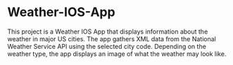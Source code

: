 # Weather-IOS-App
This project is a Weather IOS App that displays information about the weather in major US cities.
The app gathers XML data from the National Weather Service API using the selected city code. 
Depending on the weather type, the app displays an image of what the weather may look like.

